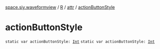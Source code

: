 [space.siy.waveformview](../../index.md) / [R](../index.md) / [attr](index.md) / [actionButtonStyle](./action-button-style.md)

# actionButtonStyle

`static var actionButtonStyle: `[`Int`](https://kotlinlang.org/api/latest/jvm/stdlib/kotlin/-int/index.html)
`static var actionButtonStyle: `[`Int`](https://kotlinlang.org/api/latest/jvm/stdlib/kotlin/-int/index.html)